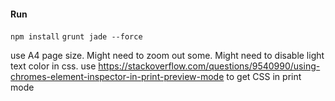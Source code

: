#### Run
`npm install`
`grunt jade --force`

use A4 page size.
Might need to zoom out some.
Might need to disable light text color in css.
use https://stackoverflow.com/questions/9540990/using-chromes-element-inspector-in-print-preview-mode to get CSS in print mode
